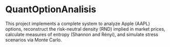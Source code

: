 # QuantOptionAnalisis
This project implements a complete system to analyze Apple (AAPL) options, reconstruct the risk-neutral density (RND) implied in market prices, calculate measures of entropy (Shannon and Rényi), and simulate stress scenarios via Monte Carlo.
